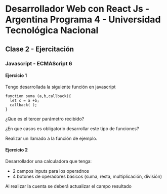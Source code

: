 # Desarrollador Web con React Js - Argentina Programa 4 - Universidad Tecnológica Nacional
## Clase 2 - Ejercitación
### Javascript - ECMAScript 6
#### Ejercicio 1
Tengo desarrollada la siguiente función en javascript
```javasdcript
function suma (a,b,callback){
  let c = a +b;
  callback( );
}
```
¿Que es el tercer parámetro recibido?

¿En que casos es obligatorio desarrollar este tipo de funciones?

Realizar un llamado a la función de ejemplo.

#### Ejercicio 2
Desarrollador una calculadora que tenga:
+ 2 campos inputs para los operadnos
+ 4 botones de operadores básicos (suma, resta, multiplicación, división)

Al realizar la cuenta se deberá actualizar el campo resultado
